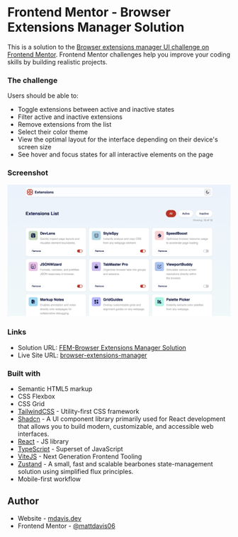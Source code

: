# Frontend Mentor - Browser Extensions Manager Solution

This is a solution to the [Browser extensions manager UI challenge on Frontend Mentor](https://www.frontendmentor.io/challenges/browser-extension-manager-ui-yNZnOfsMAp). Frontend Mentor challenges help you improve your coding skills by building realistic projects.

### The challenge

Users should be able to:

- Toggle extensions between active and inactive states
- Filter active and inactive extensions
- Remove extensions from the list
- Select their color theme
- View the optimal layout for the interface depending on their device's screen size
- See hover and focus states for all interactive elements on the page

### Screenshot

![](./screenshot.jpg)

### Links

- Solution URL: [FEM-Browser Extensions Manager Solution](https://github.com/mattdavis06/fem-browser-extensions-manage)
- Live Site URL: [browser-extensions-manager](https://fem-browser-extensions-manage.netlify.app)

### Built with

- Semantic HTML5 markup
- CSS Flexbox
- CSS Grid
- [TailwindCSS](https://tailwindcss.com/) - Utility-first CSS framework
- [Shadcn](https://arc.net/l/quote/aauthmgi) - A UI component library primarily used for React development that allows you to build modern, customizable, and accessible web interfaces.
- [React](https://reactjs.org/) - JS library
- [TypeScript](https://www.typescriptlang.org/) - Superset of JavaScript
- [ViteJS](https://vitejs.dev/) - Next Generation Frontend Tooling
- [Zustand](https://zustand-demo.pmnd.rs/) - A small, fast and scalable bearbones state-management solution using simplified flux principles.
- Mobile-first workflow

## Author

- Website - [mdavis.dev](https://www.mdavis.dev)
- Frontend Mentor - [@mattdavis06](https://www.frontendmentor.io/profile/mattdavis06)
